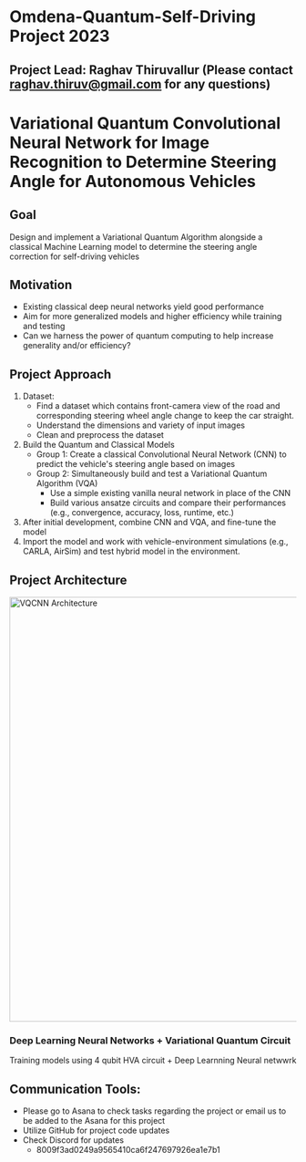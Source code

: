 # Omdena-Quantum-Self-Driving Project 2023

## Project Lead: Raghav Thiruvallur (Please contact raghav.thiruv@gmail.com for any questions)

# Variational Quantum Convolutional Neural Network for Image Recognition to Determine Steering Angle for Autonomous Vehicles 

## Goal
Design and implement a Variational Quantum Algorithm alongside a classical Machine Learning model to determine the steering angle correction for self-driving vehicles

## Motivation
* Existing classical deep neural networks yield good performance
* Aim for more generalized models and higher efficiency while training and testing
* Can we harness the power of quantum computing to help increase generality and/or efficiency?

## Project Approach
1. Dataset: 
    * Find a dataset which contains front-camera view of the road and corresponding steering wheel angle change to keep the car straight.
    * Understand the dimensions and variety of input images
    * Clean and preprocess the dataset
2. Build the Quantum and Classical Models
    * Group 1: Create a classical Convolutional Neural Network (CNN) to predict the vehicle's steering angle based on images
    * Group 2: Simultaneously build and test a Variational Quantum Algorithm (VQA) 
        * Use a simple existing vanilla neural network in place of the CNN
        * Build various ansatze circuits and compare their performances (e.g., convergence, accuracy, loss, runtime, etc.) 
3. After initial development, combine CNN and VQA, and fine-tune the model
4. Import the model and work with vehicle-environment simulations (e.g., CARLA, AirSim) and test hybrid model in the environment. 

## Project Architecture
<p align="left">
  <img src="https://user-images.githubusercontent.com/69136009/216572541-905d78ac-8088-46e0-b9a3-590c36a0bd00.png" width="745" title="VQCNN Architecture">
</p>

### Deep Learning Neural Networks + Variational Quantum Circuit 
Training models using 4 qubit HVA circuit + Deep Learnning Neural netwwrk

## Communication Tools: 
* Please go to Asana to check tasks regarding the project or email us to be added to the Asana for this project
* Utilize GitHub for project code updates
* Check Discord for updates
   * 8009f3ad0249a9565410ca6f247697926ea1e7b1


